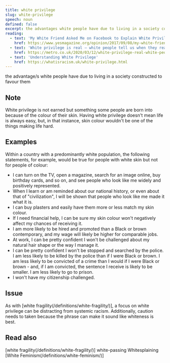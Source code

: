 ```yaml
---
title: white privilege
slug: white-privilege
speech: noun
defined: false
excerpt: the advantages white people have due to living in a society constructed to favour them
reading: 
  - text: 'My White Friend Asked Me on Facebook to Explain White Privilege. I Decided to Be Honest'
    href: https://www.yesmagazine.org/opinion/2017/09/08/my-white-friend-asked-me-on-facebook-to-explain-white-privilege-i-decided-to-be-honest/
  - text: 'White privilege is real – white people tell us when they realised they had it'
    href: https://metro.co.uk/2020/03/12/white-privilege-real-white-people-tell-us-realised-12302096/
  - text: 'Understanding White Privilege'
    href: https://whatisracism.uk/white-privilege.html
---
```

the advantage/s white people have due to living in a society constructed to favour them

## Note

White privilege is not earned but something some people are born into because of the colour of their skin. Having white privilege doesn't mean life is always easy, but, in that instance, skin colour wouldn't be one of the things making life hard.

## Examples

Within a country with a predominantly white population, the following statements, for example, would be true for people with white skin but not for people of colour:

- I can turn on the TV, open a magazine, search for an image online, buy birthday cards, and so on, and see people who look like me widely and positively represented.
- When I learn or am reminded about our national history, or even about that of "civilization", I will be shown that people who look like me made it what it is.
- I can buy plasters and easily have them more or less match my skin colour.
- If I need financial help, I can be sure my skin colour won't negatively affect my chances of receiving it.
- I am more likely to be hired and promoted than a Black or brown contemporary, and my wage will likely be higher for comparable jobs.
- At work, I can be pretty confident I won't be challenged about my natural hair shape or the way I manage it.
- I can be pretty confident I won't be stopped and searched by the police.  I am less likely to be killed by the police than if I were Black or brown. I am less likely to be convicted of a crime than I would if I were Black or brown - and, if I am convicted, the sentence I receive is likely to be smaller. I am less likely to go to prison.
- I won't have my citizenship challenged.

## Issue

As with [white fragility(/definitions/white-fragility/)], a focus on white privilege can be distracting from systemic racism. Additionally, caution needs to taken because the phrase can make it sound like whiteness is best.

## Read also

[white fragility(/definitions/white-fragility/)]
white-passing
Whitesplaining
[White Feminism(/definitions/white-feminism/)]
